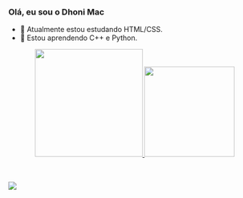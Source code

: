 ### Olá, eu sou o Dhoni Mac
- 🔭 Atualmente estou estudando HTML/CSS.
- 🌱 Estou aprendendo C++ e Python.

<div align="center">
  <a href="https://github.com/dhonimac">
  <img height="215em" src="https://github-readme-stats.vercel.app/api?username=dhonimac&show_icons=true&theme=tokyonight&include_all_commits=true&count_private=true"/>
  <img height="180em" src="https://github-readme-stats.vercel.app/api/top-langs/?username=dhonimac&layout=compact&langs_count=7&theme=tokyonight"/>
</div>
  <div style="display: inline_block"><br>
</div>
  
  ##
  
 <div>
  <a href="https://www.linkedin.com/in/dhonifer-macalossi-desenvolvedor/" target="_blank"><img src="https://img.shields.io/badge/-LinkedIn-%230077B5?style=for-the-badge&logo=linkedin&logoColor=white" target="_blank"></a> 
  
 </div>
